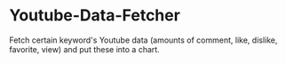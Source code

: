 # Youtube-Data-Fetcher
Fetch certain keyword's Youtube data (amounts of comment, like, dislike, favorite, view) and put these into a chart.

